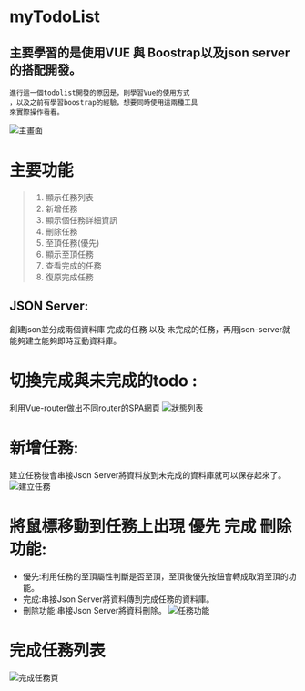 # myTodoList

## 主要學習的是使用VUE 與 Boostrap以及json server的搭配開發。

```
進行這一個todolist開發的原因是，剛學習Vue的使用方式
，以及之前有學習boostrap的經驗，想要同時使用這兩種工具
來實際操作看看。
```
![主畫面](https://user-images.githubusercontent.com/90257304/137928485-63637388-3363-4e92-a7d3-a539a1ccdbcf.png)

# 主要功能
> 1. 顯示任務列表
> 2. 新增任務
> 3. 顯示個任務詳細資訊
> 3. 刪除任務
> 4. 至頂任務(優先)
> 5. 顯示至頂任務
> 5. 查看完成的任務
> 6. 復原完成任務

## JSON Server:
創建json並分成兩個資料庫 完成的任務 以及 未完成的任務，再用json-server就能夠建立能夠即時互動資料庫。

# 切換完成與未完成的todo :
利用Vue-router做出不同router的SPA網頁
![狀態列表](https://user-images.githubusercontent.com/90257304/137930111-0a1b8fe3-9dd8-4ab8-98b6-d1276b8c2d2d.png)

# 新增任務:
建立任務後會串接Json Server將資料放到未完成的資料庫就可以保存起來了。
![建立任務](https://user-images.githubusercontent.com/90257304/137931561-f9da76d5-a95a-4b19-8a49-963a4e0ace46.png)

# 將鼠標移動到任務上出現 優先 完成 刪除功能:
- 優先:利用任務的至頂屬性判斷是否至頂，至頂後優先按鈕會轉成取消至頂的功能。
- 完成:串接Json Server將資料傳到完成任務的資料庫。
- 刪除功能:串接Json Server將資料刪除。
![任務功能](https://user-images.githubusercontent.com/90257304/137933156-bf3c0e1e-16da-4bc9-bbf0-fb9af31a0221.png)

# 完成任務列表
![完成任務頁](https://user-images.githubusercontent.com/90257304/137936065-99d9fd08-f7b2-4d7f-9002-a616c28b0d86.png)








